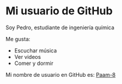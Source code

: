 # Mi usuario de GitHub

Soy Pedro, estudiante de ingeniería química

Me gusta:
- Escuchar música
- Ver videos
- Comer y dormir

Mi nombre de usuario en GitHub es: [Paam-8](https://github.com/Paam-8)
